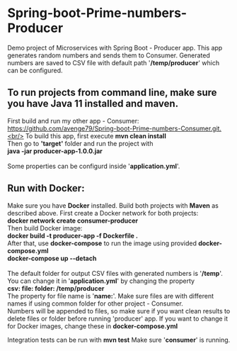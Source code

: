 # Spring-boot-Prime-numbers-Producer
Demo project of Microservices with Spring Boot - Producer app. This app generates random numbers and sends them to Consumer. Generated numbers are saved to CSV file with default path '**/temp/producer**' which can be configured.

## To run projects from command line, make sure you have Java 11 installed and maven. <br/>
First build and run my other app - Consumer: https://github.com/avenge79/Spring-boot-Prime-numbers-Consumer.git.<br/>
To build this app, first execute
**mvn clean install**<br/>
Then go to **'target'** folder and run the project with<br/>
**java -jar producer-app-1.0.0.jar**<br/>
<br/>
Some properties can be configurd inside '**application.yml**'.

## Run with Docker:<br/>
Make sure you have **Docker** installed. Build both projects with **Maven** as described above. First create a Docker network for both projects:<br/>
**docker network create consumer-producer**<br/>
Then build Docker image:<br/>
**docker build -t producer-app -f Dockerfile .**<br/>
After that, use **docker-compose** to run the image using provided **docker-compose.yml**<br/>
**docker-compose up --detach**<br/>
<br/>
The default folder for output CSV files with generated numbers is '**/temp**'. You can change it in '**application.yml**' by changing the property<br/>
**csv:
  file:
    folder: /temp/producer**<br/>
The property for file name is '**name:**'. Make sure files are with different names if using common folder for other project - Consumer.<br/>
Numbers will be appended to files, so make sure if you want clean results to delete files or folder before running 'producer' app.
If you want to change it for Docker images, change these in **docker-compose.yml**

Integration tests can be run with
**mvn test**
Make sure '**consumer**' is running.
